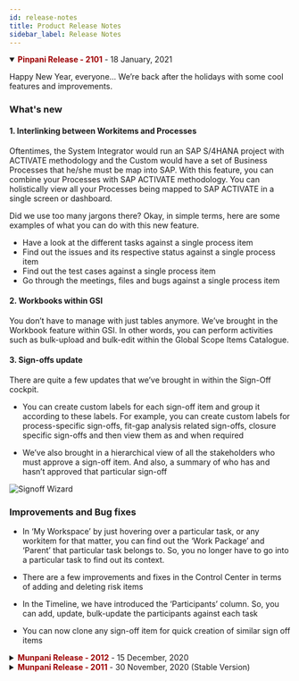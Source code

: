 ```yaml
---
id: release-notes
title: Product Release Notes
sidebar_label: Release Notes
---
```


<details open>
   <summary>
      <span style="color:#9d0102">
         <b>Pinpani Release - 2101</b>
      </span> -
      18 January, 2021
   </summary>
   
   Happy New Year, everyone… We’re back after the holidays with some cool features and improvements.
### What's new
#### 1. Interlinking between Workitems and Processes
Oftentimes, the System Integrator would run an SAP S/4HANA project with ACTIVATE methodology and the Custom would have a set of Business Processes that he/she must be map into SAP. With this feature, you can combine your Processes with SAP ACTIVATE methodology. You can holistically view all your Processes being mapped to SAP ACTIVATE in a single screen or dashboard.

Did we use too many jargons there? Okay, in simple terms, here are some examples of what you can do with this new feature.

-  Have a look at the different tasks against a single process item
-  Find out the issues and its respective status against a single process item
-  Find out the test cases against a single process item
-  Go through the meetings, files and bugs against a single process item

#### 2. Workbooks within GSI

You don’t have to manage with just tables anymore. We’ve brought in the Workbook feature within GSI. In other words, you can perform activities such as bulk-upload and bulk-edit within the Global Scope Items Catalogue.

#### 3. Sign-offs update

There are quite a few updates that we’ve brought in within the Sign-Off cockpit.

-  You can create custom labels for each sign-off item and group it according to these labels. For example, you can create custom labels for process-specific sign-offs, fit-gap analysis related sign-offs, closure specific sign-offs and then view them as and when required

-  We’ve also brought in a hierarchical view of all the stakeholders who must approve a sign-off item. And also, a summary of who has and hasn’t approved that particular sign-off

<img src="https://storage.googleapis.com/ktern-public-files/images/signoff.png" alt="Signoff Wizard" />

### Improvements and Bug fixes

-  In ‘My Workspace’ by just hovering over a particular task, or any workitem for that matter, you can find out the ‘Work Package’ and ‘Parent’ that particular task belongs to. So, you no longer have to go into a particular task to find out its context.

-  There are a few improvements and fixes in the Control Center in terms of adding and deleting risk items

-  In the Timeline, we have introduced the ‘Participants’ column. So, you can add, update, bulk-update the participants against each task

-  You can now clone any sign-off item for quick creation of similar sign off items
</details>

<details close>
<summary>
<span style="color:#9d0102">
    <b>Munpani Release - 2012</b>
</span> -
15 December, 2020
</summary>

### What’s improved

1. <strong>The Sign-Off Cockpit:</strong> That’s right. The Sign-off cockpit is one of the most happening places within the KTern application. That’s why we heard all your feedback and made it a lot better.

   -  The sign-off stakeholder can now request the sign-off creator for re-approvals. So, say goodbye to those follow-up emails and new sign-off requests
   -  The sign-off approver can reject a sign-off item with comments. No more breaking your head on why a particular item was not approved
   -  You can have a more controlled approval mechanism per sign-off item. Meaning, the L2 level approvers can sign-off an item without all the L1 level approvers signing-off the item. Brings in more transparency and a lot less hassles

2. <strong>Digital Process Cockpit:</strong> It’s just with the previous update that we released the much-awaited Industry-specific Global Scope Items (GSI) Cockpit. We have enhanced it further and added filters and table views in the Catalog to make your experience better and smoother.

### Improvements and Bug fixes

1. You might have to attend several meetings during the course of the project, and some of these meetings may be similar. Therefore, you can simply duplicate the summary section of similar meetings. It can save up a lot of time writing those boring meeting notes
2. Have complete control over the kind of notifications that you get from KTern. We now allow the users to set and edit their notification preferences
3. <strong>Bug Fix: </strong> Sometimes, when had to open a particular workitem in a new tab, KTern would have asked you to login again. That’s annoying, right? So, we fixed that issue. Everything should be running smoother now.

</details>

<details close>
<summary>
<span style="color:#9d0102">
    <b>Munpani Release - 2011</b>
</span> -
30 November, 2020 (Stable Version)
</summary>

### What’s new

1. <b>Industry-specific Digital Process Automation</b> - With this update, we have released the much-awaited Global Scope Items (GSI) Cockpit. With the help of KTern, you can now generate Industry-specific automated SAP processes aligned with SAP Model Company standards and Industry 4.0 guidelines. It will help you to streamline your process planning, implementation, and monitoring. The cockpit itself consists of:

   1. <b><i>Process Catalogue</i></b>
      -  Manage the Scope Items for a connected SAP landscape
      -  Add / Edit / Remove any process item at any level
      -  Search, filter and view the hierarchy of process items
   2. <b><i>Process Components</i></b>
      -  Create, Edit, Remove, Search and filter Process Components
   3. <b><i>Process Item Wizard</i></b>
      -  The one-stop place for all the information about a Process Item
      -  Download, edit and customize the Business Process Master List
      -  Add and link Processes to a Component

2. <b>Custom Code Impact Analysis for S/4HANA 2020</b> - Custom Code remediation is a crucial step in S/4HANA transformations. With this update, you can now analyze the impact of moving your custom code to the latest SAP S/4HANA 2020

3. <b>Integration with Google Chatroom and MS Teams</b> - We have integrated KTern with Google Chatroom and Microsoft Teams. You can now get automatic daily updates regarding your tasks, issues, testcases and tickets in these platforms as well

4. <b>Documents Download</b> – Say Goodbye to those meeting recordings and MoMs. You can now download them automatically from KTern in your own template. You can also download your tasks, issues, testcases, sign-offs and much more. Basically, anything and everything is available for download.

5. <b>KTern.AI Help Center</b> - With the all new KTern.AI Help Center, you can now raise your tickets or queries from within your KTern application. We’ll make sure that we respond to them within 4 business hours

### Improvements

1. You can now switch between different versions of the Digital Maps assessment dashboard based on SAP S/4HANA versions with just a click of a button

2. Sign-offs is the one place where most debates, discussions and tussles take place. That’s why we have added the Discussions and Files tab in the Sign-Off wizard

3. If you found yourself searching for files that you upload in various tasks, meetings and sign-offs, and ended up wasting a lot of time without any success, worry not. You can now find all these files in the ‘Files Repository’ under Project Hub

4. Missing deadlines and Call-to-Actions is always awkward. Now, KTern will automatically send an email whenever a CTA is assigned to you. So, you don’t have to worry about overdue CTAs anymore

5. Created a task, issue or milestone by mistake? We heard you. You don’t have to find a work-around anymore, You can simply delete them.

</details>
